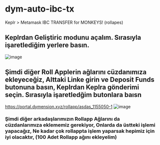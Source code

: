 # dym-auto-ibc-tx
Keplr > Metamask IBC TRANSFER for MONKEYS! (rollapes)

## Keplrdan Geliştiric modunu açalım. Sırasıyla işaretlediğim yerlere basın.
![image](https://github.com/enzifiri/dym-auto-ibc-tx/assets/76253089/a0f3925b-25a1-4dca-84bb-2e6e2de7e6bc)

## Şimdi diğer Roll Applerin ağlarını cüzdanımıza ekleyeceğiz, Alttaki Linke girin ve Deposit Funds butonuna basın, Keplrdan Keplra gönderimi seçin. Sırasıyla işaretledğim butonlara baısn

https://portal.dymension.xyz/rollapp/asdas_1155050-1
![image](https://github.com/enzifiri/dym-auto-ibc-tx/assets/76253089/655adfe1-4121-4a44-88f8-f3734daec09a)

### Şimdi diğer arkadaşlarımızın Rollapp Ağlarını da cüzdanlarımıza eklememiz gerekiyor, Onlarda da üstteki işlemi yapacağız, Ne kadar çok rollappta işlem yaparsak hepimiz için iyi olacaktır, (100 Adet Rollapp ağını ekleyelim)


